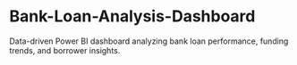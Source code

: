 # Bank-Loan-Analysis-Dashboard
Data-driven Power BI dashboard analyzing bank loan performance, funding trends, and borrower insights.
